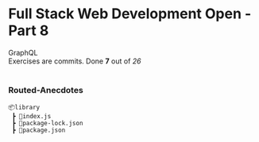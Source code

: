 <h1>Full Stack Web Development Open - Part 8</h1>

GraphQL</br>
Exercises are commits. Done **7** out of _26_
</br></br>

<h3>Routed-Anecdotes</h3>

```
📦library
 ┣ 📜index.js
 ┣ 📜package-lock.json
 ┣ 📜package.json

```
